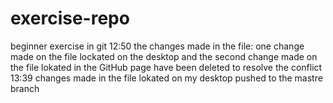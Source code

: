 # exercise-repo
beginner exercise in git
12:50 the changes made in the file: one change made on the file lockated on the desktop and the second change made on the file lokated in the GitHub page have been deleted to resolve the conflict
13:39 changes made in the file lokated on my desktop pushed to the mastre branch